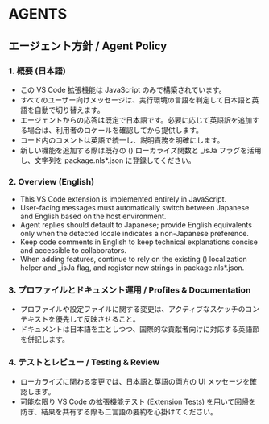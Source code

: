 # AGENTS

## エージェント方針 / Agent Policy

### 1. 概要 (日本語)
- この VS Code 拡張機能は JavaScript のみで構築されています。
- すべてのユーザー向けメッセージは、実行環境の言語を判定して日本語と英語を自動で切り替えます。
- エージェントからの応答は既定で日本語です。必要に応じて英語訳を追加する場合は、利用者のロケールを確認してから提供します。
- コード内のコメントは英語で統一し、説明責務を明確にします。
- 新しい機能を追加する際は既存の 	() ローカライズ関数と _isJa フラグを活用し、文字列を package.nls*.json に登録してください。

### 2. Overview (English)
- This VS Code extension is implemented entirely in JavaScript.
- User-facing messages must automatically switch between Japanese and English based on the host environment.
- Agent replies should default to Japanese; provide English equivalents only when the detected locale indicates a non-Japanese preference.
- Keep code comments in English to keep technical explanations concise and accessible to collaborators.
- When adding features, continue to rely on the existing 	() localization helper and _isJa flag, and register new strings in package.nls*.json.

### 3. プロファイルとドキュメント運用 / Profiles & Documentation
- プロファイルや設定ファイルに関する変更は、アクティブなスケッチのコンテキストを優先して反映させること。
- ドキュメントは日本語を主としつつ、国際的な貢献者向けに対応する英語節を併記します。

### 4. テストとレビュー / Testing & Review
- ローカライズに関わる変更では、日本語と英語の両方の UI メッセージを確認します。
- 可能な限り VS Code の拡張機能テスト (Extension Tests) を用いて回帰を防ぎ、結果を共有する際も二言語の要約を心掛けてください。
